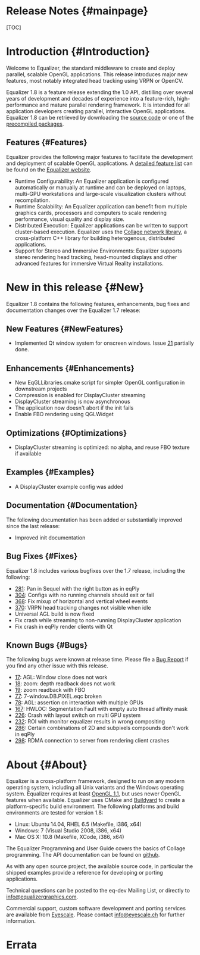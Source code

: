 Release Notes {#mainpage}
============

[TOC]

# Introduction {#Introduction}

Welcome to Equalizer, the standard middleware to create and deploy
parallel, scalable OpenGL applications. This release introduces major
new features, most notably integrated head tracking using VRPN or OpenCV.

Equalizer 1.8 is a feature release extending the 1.0 API, distilling
over several years of development and decades of experience into a
feature-rich, high-performance and mature parallel rendering
framework. It is intended for all application developers creating
parallel, interactive OpenGL applications. Equalizer 1.8 can be
retrieved by downloading the [source code](http://www.equalizergraphics.com/downloads/Equalizer-1.8.0.tar.gz") or one of the [precompiled packages](http://www.equalizergraphics.com/downloads/major.html).

## Features {#Features}

Equalizer provides the following major features to facilitate the development and deployment of scalable OpenGL applications. A [detailed feature list](http://www.equalizergraphics.com/features.html) can be found on the [Equalizer website](http://www.equalizergraphics.com).

* Runtime Configurability: An Equalizer application is configured
  automatically or manually at runtime and can be deployed on laptops,
  multi-GPU workstations and large-scale visualization clusters without
  recompilation.
* Runtime Scalability: An Equalizer application can benefit from
  multiple graphics cards, processors and computers to scale rendering
  performance, visual quality and display size.
* Distributed Execution: Equalizer applications can be written to
  support cluster-based execution. Equalizer uses the
  [Collage network library](http://www.libcollage.net), a cross-platform
  C++ library for building heterogenous, distributed applications.
* Support for Stereo and Immersive Environments: Equalizer supports
  stereo rendering head tracking, head-mounted displays and other
  advanced features for immersive Virtual Reality installations.

# New in this release {#New}

Equalizer 1.8 contains the following features, enhancements, bug fixes
and documentation changes over the Equalizer 1.7 release:

## New Features {#NewFeatures}

* Implemented Qt window system for onscreen windows. Issue
  [21](https://github.com/Eyescale/Equalizer/issues/21) partially done.

## Enhancements {#Enhancements}

* New EqGLLibraries.cmake script for simpler OpenGL configuration in
  downstream projects
* Compression is enabled for DisplayCluster streaming
* DisplayCluster streaming is now asynchronous
* The application now doesn't abort if the init fails
* Enable FBO rendering using QGLWidget

## Optimizations {#Optimizations}

* DisplayCluster streaming is optimized: no alpha, and reuse FBO texture
  if available

## Examples {#Examples}

* A DisplayCluster example config was added

## Documentation {#Documentation}

The following documentation has been added or substantially improved
since the last release:

* Improved init documentation

## Bug Fixes {#Fixes}

Equalizer 1.8 includes various bugfixes over the 1.7 release, including
the following:

* [281](https://github.com/Eyescale/Equalizer/pull/281): Pan in Sequel with
  the right button as in eqPly
* [304](https://github.com/Eyescale/Equalizer/pull/304): Configs with no
  running channels should exit or fail
* [368](https://github.com/Eyescale/Equalizer/pull/368): Fix mixup of
  horizontal and vertical wheel events
* [370](https://github.com/Eyescale/Equalizer/pull/370): VRPN head tracking
  changes not visible when idle
* Universal AGL build is now fixed
* Fix crash while streaming to non-running DisplayCluster application
* Fix crash in eqPly render clients with Qt

## Known Bugs {#Bugs}

The following bugs were known at release time. Please file a
[Bug Report](https://github.com/Eyescale/Equalizer/issues) if you find
any other issue with this release.

* [17](https://github.com/Eyescale/Equalizer/issues/17): AGL: Window
  close does not work
* [18](https://github.com/Eyescale/Equalizer/issues/18): zoom: depth
  readback does not work
* [19](https://github.com/Eyescale/Equalizer/issues/19): zoom readback with FBO
* [77](https://github.com/Eyescale/Equalizer/issues/77):
  7-window.DB.PIXEL.eqc broken
* [78](https://github.com/Eyescale/Equalizer/issues/78): AGL: assertion
  on interaction with multiple GPUs
* [167](https://github.com/Eyescale/Equalizer/issues/167): HWLOC:
  Segmentation Fault with empty auto thread affinity mask
* [226](https://github.com/Eyescale/Equalizer/issues/226): Crash with
  layout switch on multi GPU system
* [232](https://github.com/Eyescale/Equalizer/issues/232): ROI with
  monitor equalizer results in wrong compositing
* [286](https://github.com/Eyescale/Equalizer/issues/286): Certain combinations
  of 2D and subpixels compounds don't work in eqPly
* [298](https://github.com/Eyescale/Equalizer/issues/298): RDMA connection to
  server from rendering client crashes

# About {#About}

Equalizer is a cross-platform framework, designed to run on any modern
operating system, including all Unix variants and the Windows operating
system. Equalizer requires at least [OpenGL 1.1](http://www.opengl.org),
but uses newer OpenGL features when available. Equalizer uses CMake and
[Buildyard](https://github.com/Eyescale/Buildyard) to create a
platform-specific build environment. The following platforms and build
environments are tested for version 1.8:

* Linux: Ubuntu 14.04, RHEL 6.5 (Makefile, i386, x64)
* Windows: 7 (Visual Studio 2008, i386, x64)
* Mac OS X: 10.8 (Makefile, XCode, i386, x64)

The Equalizer Programming and User Guide covers the basics of Collage
programming. The API documentation can be found on
[github](http://eyescale.github.com/).

As with any open source project, the available source code, in
particular the shipped examples provide a reference for developing or
porting applications.

Technical questions can be posted to the eq-dev Mailing List, or
directly to info@equalizergraphics.com.

Commercial support, custom software development and porting services are
available from [Eyescale](http://www.eyescale.ch). Please contact
[info@eyescale.ch](mailto:info@eyescale.ch?subject=Collage%20support)
for further information.

# Errata
